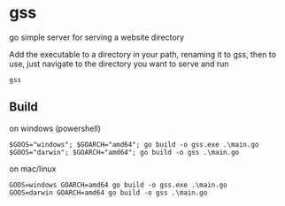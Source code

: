 # gss

go simple server for serving a website directory 

Add the executable to a directory in your path, renaming it to gss, then to use, just navigate to the directory
you want to serve and run

```
gss
```

## Build 

on windows (powershell)

```
$GOOS="windows"; $GOARCH="amd64"; go build -o gss.exe .\main.go
$GOOS="darwin"; $GOARCH="amd64"; go build -o gss .\main.go
```

on mac/linux

```
GOOS=windows GOARCH=amd64 go build -o gss.exe .\main.go
GOOS=darwin GOARCH=amd64 go build -o gss .\main.go
```
